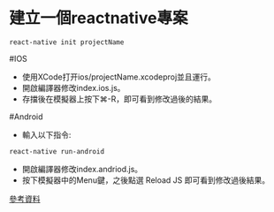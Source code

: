 # 建立一個reactnative專案

```
react-native init projectName
```

#IOS
- 使用XCode打开ios/projectName.xcodeproj並且運行。
- 開啟編譯器修改index.ios.js。
- 存擋後在模擬器上按下⌘-R，即可看到修改過後的結果。

#Android
- 輸入以下指令:
```
react-native run-android
```
- 開啟編譯器修改index.andriod.js。
- 按下模擬器中的Menu鍵，之後點選 Reload JS 即可看到修改過後結果。


[參考資料](https://facebook.github.io/react-native/docs/getting-started.html)




